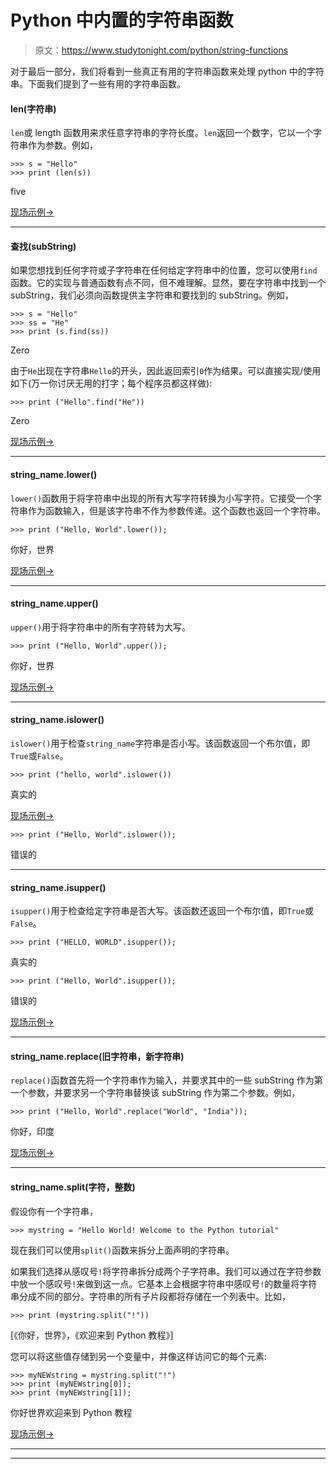 # Python 中内置的字符串函数

> 原文：<https://www.studytonight.com/python/string-functions>

对于最后一部分，我们将看到一些真正有用的字符串函数来处理 python 中的字符串。下面我们提到了一些有用的字符串函数。

#### len(字符串)

`len`或 length 函数用来求任意字符串的字符长度。`len`返回一个数字，它以一个字符串作为参数。例如，

```
>>> s = "Hello"
>>> print (len(s))
```

five

[现场示例→](/code/python/python-string-functions.php)

* * *

#### 查找(subString)

如果您想找到任何字符或子字符串在任何给定字符串中的位置，您可以使用`find`函数。它的实现与普通函数有点不同，但不难理解。显然，要在字符串中找到一个 subString，我们必须向函数提供主字符串和要找到的 subString。例如，

```
>>> s = "Hello"
>>> ss = "He"
>>> print (s.find(ss))
```

Zero

由于`He`出现在字符串`Hello`的开头，因此返回索引`0`作为结果。可以直接实现/使用如下(万一你讨厌无用的打字；每个程序员都这样做):

```
>>> print ("Hello".find("He"))
```

Zero

[现场示例→](/code/python/python-string-functions.php)

* * *

#### string_name.lower()

`lower()`函数用于将字符串中出现的所有大写字符转换为小写字符。它接受一个字符串作为函数输入，但是该字符串不作为参数传递。这个函数也返回一个字符串。

```
>>> print ("Hello, World".lower());
```

你好，世界

[现场示例→](/code/python/string-upper-lowercase-conversion.php)

* * *

#### string_name.upper()

`upper()`用于将字符串中的所有字符转为大写。

```
>>> print ("Hello, World".upper());
```

你好，世界

[现场示例→](/code/python/string-upper-lowercase-conversion.php)

* * *

#### string_name.islower()

`islower()`用于检查`string_name`字符串是否小写。该函数返回一个布尔值，即`True`或`False`。

```
>>> print ("hello, world".islower())
```

真实的

[现场示例→](/code/python/string-upper-lowercase-conversion.php)

```
>>> print ("Hello, World".islower());
```

错误的

* * *

#### string_name.isupper()

`isupper()`用于检查给定字符串是否大写。该函数还返回一个布尔值，即`True`或`False`。

```
>>> print ("HELLO, WORLD".isupper());
```

真实的

```
>>> print ("Hello, World".isupper());
```

错误的

[现场示例→](/code/python/string-upper-lowercase-conversion.php)

* * *

#### string_name.replace(旧字符串，新字符串)

`replace()`函数首先将一个字符串作为输入，并要求其中的一些 subString 作为第一个参数，并要求另一个字符串替换该 subString 作为第二个参数。例如，

```
>>> print ("Hello, World".replace("World", "India"));
```

你好，印度

[现场示例→](/code/python/python-string-functions.php)

* * *

#### string_name.split(字符，整数)

假设你有一个字符串，

```
>>> mystring = "Hello World! Welcome to the Python tutorial"
```

现在我们可以使用`split()`函数来拆分上面声明的字符串。

如果我们选择从感叹号`!`将字符串拆分成两个子字符串。我们可以通过在字符参数中放一个感叹号`!`来做到这一点。它基本上会根据字符串中感叹号`!`的数量将字符串分成不同的部分。字符串的所有子片段都将存储在一个列表中。比如，

```
>>> print (mystring.split("!"))
```

[《你好，世界》，《欢迎来到 Python 教程》]

您可以将这些值存储到另一个变量中，并像这样访问它的每个元素:

```
>>> myNEWstring = mystring.split("!")
>>> print (myNEWstring[0]);
>>> print (myNEWstring[1]); 
```

你好世界欢迎来到 Python 教程

[现场示例→](/code/python/python-string-functions.php)

* * *

* * *